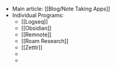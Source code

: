 - Main article: [[Blog/Note Taking Apps]]
- Individual Programs:
	- [[Logseq]]
	- [[Obsidian]]
	- [[Remnote]]
	- [[Roam Research]]
	- [[Zettlr]]
	-
	-